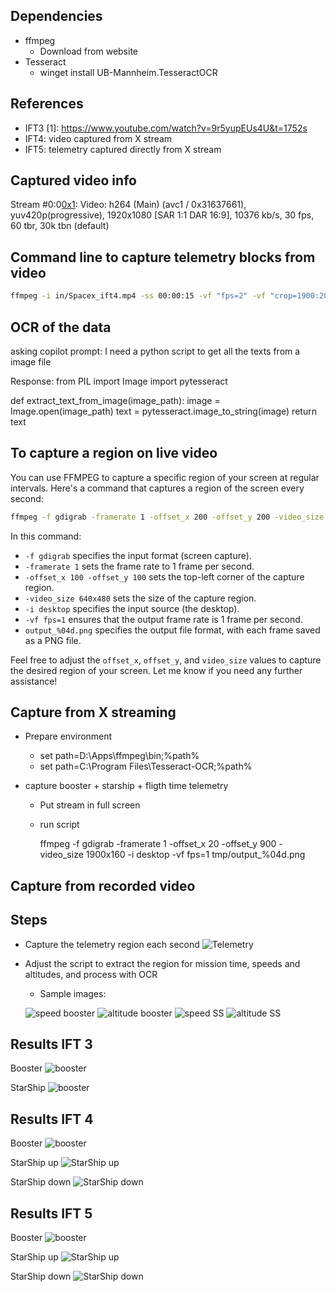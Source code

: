 Dependencies
------------

* ffmpeg
  * Download from website
* Tesseract
  * winget install UB-Mannheim.TesseractOCR

References
----------
* IFT3 [1]: https://www.youtube.com/watch?v=9r5yupEUs4U&t=1752s
* IFT4: video captured from X stream
* IFT5: telemetry captured directly from X stream

Captured video info
--------------------
 Stream #0:0[0x1](und): Video: h264 (Main) (avc1 / 0x31637661), yuv420p(progressive), 1920x1080 [SAR 1:1 DAR 16:9], 10376 kb/s, 30 fps, 60 tbr, 30k tbn (default)

Command line to capture telemetry blocks from video
-------------------------------
```bash
ffmpeg -i in/Spacex_ift4.mp4 -ss 00:00:15 -vf "fps=2" -vf "crop=1900:200:0:1900" out/img%03d.jpg
```

OCR of the data
---------------
asking copilot
prompt: 
  I need a python script to get all the texts from a image file

Response:
from PIL import Image
import pytesseract

def extract_text_from_image(image_path):
    image = Image.open(image_path)
    text = pytesseract.image_to_string(image)
    return text

To capture a region on live video
---------------------------------
You can use FFMPEG to capture a specific region of your screen at regular intervals. Here's a command that captures a region of the screen every second:

```bash
ffmpeg -f gdigrab -framerate 1 -offset_x 200 -offset_y 200 -video_size 640x50 -i desktop -vf fps=1 test/output_%04d.png
```

In this command:
- `-f gdigrab` specifies the input format (screen capture).
- `-framerate 1` sets the frame rate to 1 frame per second.
- `-offset_x 100 -offset_y 100` sets the top-left corner of the capture region.
- `-video_size 640x480` sets the size of the capture region.
- `-i desktop` specifies the input source (the desktop).
- `-vf fps=1` ensures that the output frame rate is 1 frame per second.
- `output_%04d.png` specifies the output file format, with each frame saved as a PNG file.

Feel free to adjust the `offset_x`, `offset_y`, and `video_size` values to capture the desired region of your screen. Let me know if you need any further assistance!


Capture from X streaming
------------------------
* Prepare environment
  - set path=D:\Apps\ffmpeg\bin;%path% 
  - set path=C:\Program Files\Tesseract-OCR;%path%  

* capture booster + starship + fligth time telemetry
  - Put stream in full screen
  - run script
    
    ffmpeg -f gdigrab -framerate 1 -offset_x 20 -offset_y 900 -video_size 1900x160 -i desktop -vf fps=1 tmp/output_%04d.png

Capture from recorded video
---------------------------

Steps
-----
* Capture the telemetry region each second
![Telemetry](img/img012.jpg)

* Adjust the script to extract the region for mission time, speeds and altitudes, and process with OCR
  - Sample images:

  ![speed booster](img/speed_4.png)
  ![altitude booster](img/altitude_4.png)
  ![speed SS](img/speed_ss_4.png)
  ![altitude SS](img/altitude_ss_4.png)

Results IFT 3
--------------
Booster
![booster](img/booster_ift3.png)

StarShip
![booster](img/starship_ift3.png)

Results IFT 4
--------------
Booster
![booster](img/booster_ift4.png)

StarShip up
![StarShip up](img/starship_ift4_up.png)

StarShip down
![StarShip down](img/starship_ift4_down.png)

Results IFT 5
--------------
Booster
![booster](img/booster.png)

StarShip up
![StarShip up](img/starship_up.png)

StarShip down
![StarShip down](img/starship_down.png)

